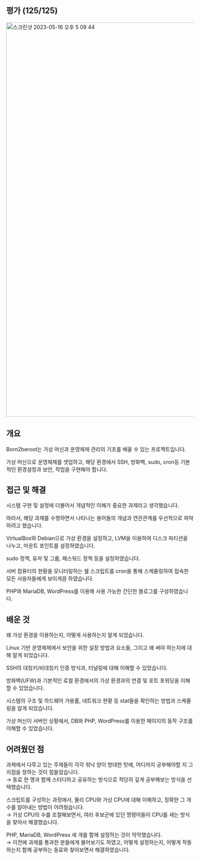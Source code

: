 ## 평가 (125/125)
<img width="1055" alt="스크린샷 2023-05-16 오후 5 09 44" src="https://github.com/Ssuamje/42Seoul/assets/105692206/cf8bcf01-1e28-446b-86c7-66e2a04544fe">

## 개요
Born2beroot는 가상 머신과 운영체제 관리의 기초를 배울 수 있는 프로젝트입니다.

가상 머신으로 운영체제를 셋업하고, 해당 환경에서 SSH, 방화벽, sudo, cron등 기본적인 환경설정과 보안, 작업을 구현해야 합니다.

## 접근 및 해결
시스템 구현 및 설정에 더불어서 개념적인 이해가 중요한 과제라고 생각했습니다.

따라서, 해당 과제를 수행하면서 나타나는 용어들의 개념과 연관관계를 우선적으로 파악하려고 했습니다.

VirtualBox와 Debian으로 가상 환경을 설정하고, LVM을 이용하여 디스크 파티션을 나누고, 마운트 포인트를 설정하였습니다.

sudo 정책, 유저 및 그룹, 패스워드 정책 등을 설정하였습니다.

서버 컴퓨터의 현황을 모니터링하는 쉘 스크립트를 cron을 통해 스케줄링하여 접속한 모든 사용자들에게 보이게끔 하였습니다.

PHP와 MariaDB, WordPress를 이용해 사용 가능한 간단한 블로그를 구성하였습니다.

## 배운 것
왜 가상 환경을 이용하는지, 어떻게 사용하는지 알게 되었습니다.

Linux 기반 운영체제에서 보안을 위한 설정 방법과 요소들, 그리고 왜 써야 하는지에 대해 알게 되었습니다.

SSH의 대칭키/비대칭키 인증 방식과, 터널링에 대해 이해할 수 있었습니다.

방화벽(UFW)과 기본적인 로컬 환경에서의 가상 환경과의 연결 및 포트 포워딩을 이해할 수 있었습니다.

시스템의 구조 및 하드웨어 가용률, 네트워크 현황 등 stat들을 확인하는 방법과 스케줄링을 알게 되었습니다.

가상 머신이 서버인 상황에서, DB와 PHP, WordPress를 이용한 페이지의 동작 구조를 이해할 수 있었습니다.

## 어려웠던 점
과제에서 다루고 있는 주제들이 각각 워낙 양이 방대한 탓에, 어디까지 공부해야할 지 그 지점을 정하는 것이 힘들었습니다.
<br>
→ 동료 한 명과 함께 스터디하고 공유하는 방식으로 적당히 깊게 공부해보는 방식을 선택했습니다.

스크립트를 구성하는 과정에서, 물리 CPU와 가상 CPU에 대해 이해하고, 정확한 그 개수를 알아내는 방법이 어려웠습니다.
<br>
→ 가상 CPU의 수를 조절해보면서, 여러 후보군에 있던 명령어들이 CPU를 세는 방식을 찾아서 해결했습니다.

PHP, MariaDB, WordPress 세 개를 함께 설정하는 것이 막막했습니다.
<br>
→ 이전에 과제를 통과한 분들에게 물어보기도 하였고, 어떻게 설정하는지, 어떻게 작동하는지 함께 공부하는 동료와 찾아보면서 해결하였습니다.
